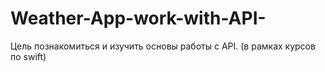 # Weather-App-work-with-API-
Цель познакомиться и изучить основы работы с API. (в рамках курсов по swift)
